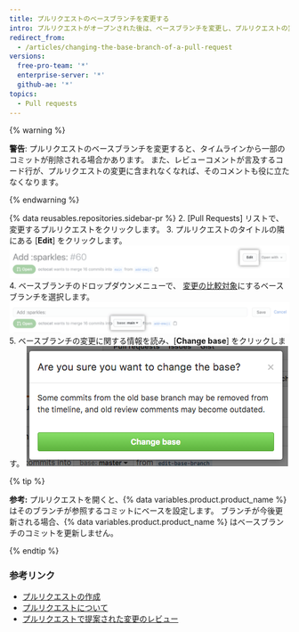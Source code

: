 ```yaml
---
title: プルリクエストのベースブランチを変更する
intro: プルリクエストがオープンされた後は、ベースブランチを変更し、プルリクエストの変更を他のブランチと比較できます。
redirect_from:
  - /articles/changing-the-base-branch-of-a-pull-request
versions:
  free-pro-team: '*'
  enterprise-server: '*'
  github-ae: '*'
topics:
  - Pull requests
---
```


{% warning %}

**警告**: プルリクエストのベースブランチを変更すると、タイムラインから一部のコミットが削除される場合かあります。 また、レビューコメントが言及するコード行が、プルリクエストの変更に含まれなくなれば、そのコメントも役に立たなくなります。

{% endwarning %}

{% data reusables.repositories.sidebar-pr %}
2. [Pull Requests] リストで、変更するプルリクエストをクリックします。
3. プルリクエストのタイトルの隣にある [**Edit**] をクリックします。 ![プルリクエスト編集ボタン](/assets/images/help/pull_requests/pull-request-edit.png)
4. ベースブランチのドロップダウンメニューで、 [変更の比較対象](/github/committing-changes-to-your-project/comparing-commits#comparing-branches)にするベースブランチを選択します。 ![ベースブランチのドロップダウンメニュー ](/assets/images/help/pull_requests/pull-request-edit-base-branch.png)
5. ベースブランチの変更に関する情報を読み、[**Change base**] をクリックします。 ![ベースブランチの変更確認ボタン ](/assets/images/help/pull_requests/pull-request-base-branch-confirm.png)

{% tip %}

**参考:** プルリクエストを開くと、{% data variables.product.product_name %} はそのブランチが参照するコミットにベースを設定します。 ブランチが今後更新される場合、{% data variables.product.product_name %} はベースブランチのコミットを更新しません。

{% endtip %}

### 参考リンク

- [プルリクエストの作成](/articles/creating-a-pull-request)
- [プルリクエストについて](/articles/about-pull-requests)
- [プルリクエストで提案された変更のレビュー](/articles/reviewing-proposed-changes-in-a-pull-request)
